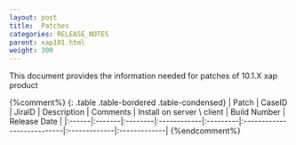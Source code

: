 ```yaml
---
layout: post
title:  Patches
categories: RELEASE_NOTES
parent: xap101.html
weight: 300
---
```


This document provides the information needed for patches of 10.1.X xap product

{%comment%}
{: .table .table-bordered .table-condensed}
| Patch | CaseID | JiraID  | Description | Comments | Install on server \ client | Build Number | Release Date | 
|:------|:-------|:--------|:------------|:---------|:---------------------------|:-------------|:-------------|
{%endcomment%}